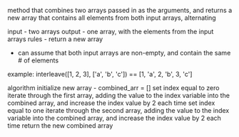 method that combines two arrays passed in as the arguments, and returns a new array that contains all elements from both input arrays, alternating

input - two arrays
output - one array, with the elements from the input arrays
rules - return a new array
  - can assume that both input arrays are non-empty, and contain the same # of elements

example:
interleave([1, 2, 3], ['a', 'b', 'c']) == [1, 'a', 2, 'b', 3, 'c']

algorithm
initialize new array - combined_arr = []
set index equal to zero
iterate through the first array, adding the value to the index variable into the combined array, and increase the index value by 2 each time
set index equal to one
iterate through the second array, adding the value to the index variable into the combined array, and increase the index value by 2 each time
return the new combined array
